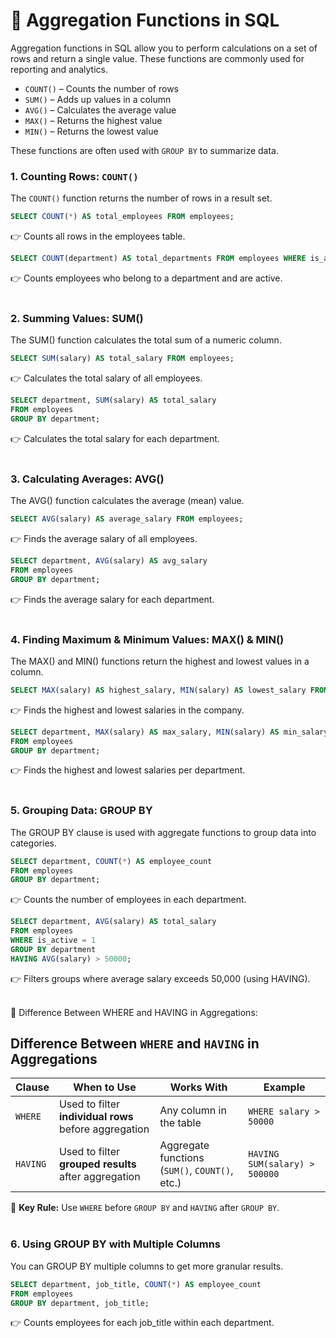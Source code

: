 # 📘 Aggregation Functions in SQL  

Aggregation functions in SQL allow you to perform calculations on a set of rows and return a single value. These functions are commonly used for reporting and analytics.

- `COUNT()` – Counts the number of rows  
- `SUM()` – Adds up values in a column  
- `AVG()` – Calculates the average value  
- `MAX()` – Returns the highest value  
- `MIN()` – Returns the lowest value  

These functions are often used with `GROUP BY` to summarize data.  

### 1️. Counting Rows: `COUNT()`  
The `COUNT()` function returns the number of rows in a result set.  

```sql
SELECT COUNT(*) AS total_employees FROM employees;
```
👉 Counts all rows in the employees table. <br>


```sql
SELECT COUNT(department) AS total_departments FROM employees WHERE is_active = 1;
```
👉 Counts employees who belong to a department and are active. <br><br>

### 2. Summing Values: SUM()
The SUM() function calculates the total sum of a numeric column.
```sql
SELECT SUM(salary) AS total_salary FROM employees;
```
👉 Calculates the total salary of all employees. <br>

```sql
SELECT department, SUM(salary) AS total_salary  
FROM employees  
GROUP BY department;
```
👉 Calculates the total salary for each department. <br><br>


### 3. Calculating Averages: AVG()
The AVG() function calculates the average (mean) value.
```sql
SELECT AVG(salary) AS average_salary FROM employees;
```
👉 Finds the average salary of all employees. <br>

```sql
SELECT department, AVG(salary) AS avg_salary  
FROM employees  
GROUP BY department;
```
👉 Finds the average salary for each department. <br><br>


### 4. Finding Maximum & Minimum Values: MAX() & MIN()
The MAX() and MIN() functions return the highest and lowest values in a column.
```sql
SELECT MAX(salary) AS highest_salary, MIN(salary) AS lowest_salary FROM employees;
```
👉 Finds the highest and lowest salaries in the company. <br>

```sql
SELECT department, MAX(salary) AS max_salary, MIN(salary) AS min_salary  
FROM employees  
GROUP BY department;
```
👉 Finds the highest and lowest salaries per department. <br><br>


### 5. Grouping Data: GROUP BY
The GROUP BY clause is used with aggregate functions to group data into categories.
```sql
SELECT department, COUNT(*) AS employee_count  
FROM employees  
GROUP BY department;
```
👉 Counts the number of employees in each department. <br>

```sql
SELECT department, AVG(salary) AS total_salary  
FROM employees  
WHERE is_active = 1  
GROUP BY department  
HAVING AVG(salary) > 50000;
```
👉 Filters groups where average salary exceeds 50,000 (using HAVING). <br><br>

🔹 Difference Between WHERE and HAVING in Aggregations:
## Difference Between `WHERE` and `HAVING` in Aggregations

| Clause  | When to Use | Works With | Example |
|---------|------------|------------|---------|
| `WHERE`  | Used to filter **individual rows** before aggregation | Any column in the table | `WHERE salary > 50000` |
| `HAVING` | Used to filter **grouped results** after aggregation | Aggregate functions (`SUM()`, `COUNT()`, etc.) | `HAVING SUM(salary) > 500000` |

🔹 **Key Rule:** Use `WHERE` before `GROUP BY` and `HAVING` after `GROUP BY`. <br><br>

### 6. Using GROUP BY with Multiple Columns
You can GROUP BY multiple columns to get more granular results.
```sql
SELECT department, job_title, COUNT(*) AS employee_count  
FROM employees  
GROUP BY department, job_title;
```
👉 Counts employees for each job_title within each department.


